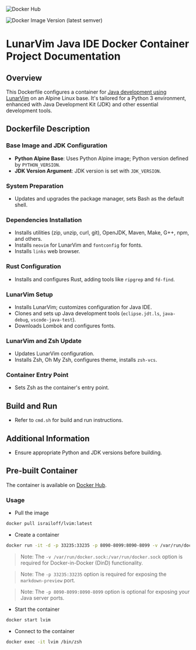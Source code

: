 ![Docker Hub](https://img.shields.io/badge/docker-%230db7ed.svg?style=for-the-badge&logo=docker&logoColor=white)

![Docker Image Version (latest semver)](https://img.shields.io/docker/v/israiloff/lvim)

# LunarVim Java IDE Docker Container Project Documentation

## Overview
This Dockerfile configures a container for [Java development using LunarVim](https://github.com/Israiloff/lvim-java-ide) 
on an Alpine Linux base. It's tailored for a Python 3 environment, enhanced with Java Development Kit (JDK) and other essential development tools.

## Dockerfile Description

### Base Image and JDK Configuration
- **Python Alpine Base**: Uses Python Alpine image; Python version defined by `PYTHON_VERSION`.
- **JDK Version Argument**: JDK version is set with `JDK_VERSION`.

### System Preparation
- Updates and upgrades the package manager, sets Bash as the default shell.

### Dependencies Installation
- Installs utilities (zip, unzip, curl, git), OpenJDK, Maven, Make, G++, npm, and others.
- Installs `neovim` for LunarVim and `fontconfig` for fonts.
- Installs `links` web browser.

### Rust Configuration
- Installs and configures Rust, adding tools like `ripgrep` and `fd-find`.

### LunarVim Setup
- Installs LunarVim; customizes configuration for Java IDE.
- Clones and sets up Java development tools (`eclipse.jdt.ls`, `java-debug`, `vscode-java-test`).
- Downloads Lombok and configures fonts.

### LunarVim and Zsh Update
- Updates LunarVim configuration.
- Installs Zsh, Oh My Zsh, configures theme, installs `zsh-vcs`.

### Container Entry Point
- Sets Zsh as the container's entry point.

## Build and Run
- Refer to `cmd.sh` for build and run instructions.

## Additional Information
- Ensure appropriate Python and JDK versions before building.

## Pre-built Container

The container is available on [Docker Hub](https://hub.docker.com/r/israiloff/lvim).

### Usage

- Pull the image
```bash
docker pull israiloff/lvim:latest
```

- Create a container
```bash
docker run -it -d -p 33235:33235 -p 8090-8099:8090-8099 -v /var/run/docker.sock:/var/run/docker.sock --name lvim israiloff/lvim:latest
```

> Note: The `-v /var/run/docker.sock:/var/run/docker.sock` option is required for Docker-in-Docker (DinD) functionality.

> Note: The `-p 33235:33235` option is required for exposing the `markdown-preview` port.

> Note: The `-p 8090-8099:8090-8099` option is optional for exposing your Java server ports.

- Start the container
```bash
docker start lvim
```

- Connect to the container
```bash
docker exec -it lvim /bin/zsh
```

